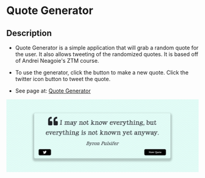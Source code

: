# Quote Generator
## Description
* Quote Generator is a simple application that will grab a random quote for the user. It also allows tweeting of the randomized quotes. It is based off of Andrei Neagoie's ZTM course.

* To use the generator, click the button to make a new quote. Click the twitter icon button to tweet the quote.

* See page at: [Quote Generator](https://caitlinw29.github.io/quote-generator/)

![Quote Generator](./assets/img/quote-generatorSS.png)